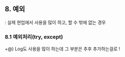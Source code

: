 ## 8. 예외  
: 실제 현업에서 사용을 많이 하고, 할 수 밖에 없는 경우  

### 8.1 예외처리(try, except)


+@) Log도 사용을 많이 하는데 그 부분은 추후 추가하는걸로 !

